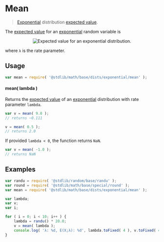 <!--

@license Apache-2.0

Copyright (c) 2018 The Stdlib Authors.

Licensed under the Apache License, Version 2.0 (the "License");
you may not use this file except in compliance with the License.
You may obtain a copy of the License at

   http://www.apache.org/licenses/LICENSE-2.0

Unless required by applicable law or agreed to in writing, software
distributed under the License is distributed on an "AS IS" BASIS,
WITHOUT WARRANTIES OR CONDITIONS OF ANY KIND, either express or implied.
See the License for the specific language governing permissions and
limitations under the License.

-->

# Mean

> [Exponential][exponential-distribution] distribution [expected value][expected-value].

<!-- Section to include introductory text. Make sure to keep an empty line after the intro `section` element and another before the `/section` close. -->

<section class="intro">

The [expected value][expected-value] for an [exponential][exponential-distribution] random variable is

<!-- <equation class="equation" label="eq:exponential_expectation" align="center" raw="\mathbb{E}\left[ X \right] = \frac{1}{\lambda}" alt="Expected value for an exponential distribution."> -->

<div class="equation" align="center" data-raw-text="\mathbb{E}\left[ X \right] = \frac{1}{\lambda}" data-equation="eq:exponential_expectation">
    <img src="https://cdn.rawgit.com/stdlib-js/stdlib/6c7e930588674097b03b3201c5d368532bba6c67/lib/node_modules/@stdlib/math/base/dists/exponential/mean/docs/img/equation_exponential_expectation.svg" alt="Expected value for an exponential distribution.">
    <br>
</div>

<!-- </equation> -->

where `λ` is the rate parameter.

</section>

<!-- /.intro -->

<!-- Package usage documentation. -->

<section class="usage">

## Usage

```javascript
var mean = require( '@stdlib/math/base/dists/exponential/mean' );
```

#### mean( lambda )

Returns the [expected value][expected-value] of an [exponential][exponential-distribution] distribution with rate parameter `lambda`.

```javascript
var v = mean( 9.0 );
// returns ~0.111

v = mean( 0.5 );
// returns 2.0
```

If provided `lambda < 0`, the function returns `NaN`.

```javascript
var v = mean( -1.0 );
// returns NaN
```

</section>

<!-- /.usage -->

<!-- Package usage notes. Make sure to keep an empty line after the `section` element and another before the `/section` close. -->

<section class="notes">

</section>

<!-- /.notes -->

<!-- Package usage examples. -->

<section class="examples">

## Examples

<!-- eslint no-undef: "error" -->

```javascript
var randu = require( '@stdlib/random/base/randu' );
var round = require( '@stdlib/math/base/special/round' );
var mean = require( '@stdlib/math/base/dists/exponential/mean' );

var lambda;
var v;
var i;

for ( i = 0; i < 10; i++ ) {
    lambda = randu() * 20.0;
    v = mean( lambda );
    console.log( 'λ: %d, E(X;λ): %d', lambda.toFixed( 4 ), v.toFixed( 4 ) );
}
```

</section>

<!-- /.examples -->

<!-- Section to include cited references. If references are included, add a horizontal rule *before* the section. Make sure to keep an empty line after the `section` element and another before the `/section` close. -->

<section class="references">

</section>

<!-- /.references -->

<!-- Section for all links. Make sure to keep an empty line after the `section` element and another before the `/section` close. -->

<section class="links">

[exponential-distribution]: https://en.wikipedia.org/wiki/Exponential_distribution

[expected-value]: https://en.wikipedia.org/wiki/Expected_value

</section>

<!-- /.links -->
